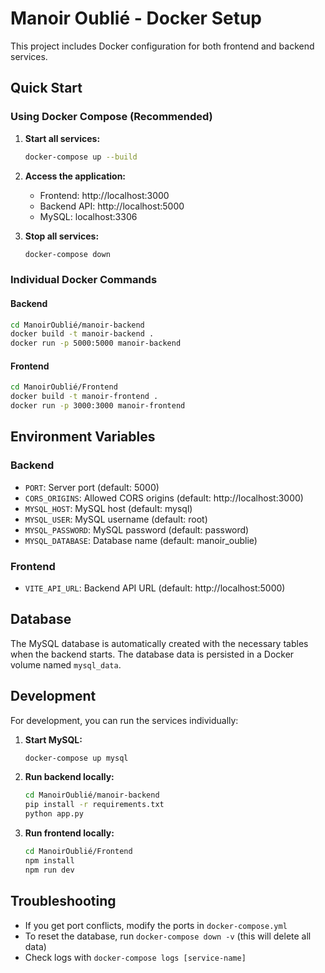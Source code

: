 # Manoir Oublié - Docker Setup

This project includes Docker configuration for both frontend and backend services.

## Quick Start

### Using Docker Compose (Recommended)

1. **Start all services:**
   ```bash
   docker-compose up --build
   ```

2. **Access the application:**
   - Frontend: http://localhost:3000
   - Backend API: http://localhost:5000
   - MySQL: localhost:3306

3. **Stop all services:**
   ```bash
   docker-compose down
   ```

### Individual Docker Commands

#### Backend
```bash
cd ManoirOublié/manoir-backend
docker build -t manoir-backend .
docker run -p 5000:5000 manoir-backend
```

#### Frontend
```bash
cd ManoirOublié/Frontend
docker build -t manoir-frontend .
docker run -p 3000:3000 manoir-frontend
```

## Environment Variables

### Backend
- `PORT`: Server port (default: 5000)
- `CORS_ORIGINS`: Allowed CORS origins (default: http://localhost:3000)
- `MYSQL_HOST`: MySQL host (default: mysql)
- `MYSQL_USER`: MySQL username (default: root)
- `MYSQL_PASSWORD`: MySQL password (default: password)
- `MYSQL_DATABASE`: Database name (default: manoir_oublie)

### Frontend
- `VITE_API_URL`: Backend API URL (default: http://localhost:5000)

## Database

The MySQL database is automatically created with the necessary tables when the backend starts. The database data is persisted in a Docker volume named `mysql_data`.

## Development

For development, you can run the services individually:

1. **Start MySQL:**
   ```bash
   docker-compose up mysql
   ```

2. **Run backend locally:**
   ```bash
   cd ManoirOublié/manoir-backend
   pip install -r requirements.txt
   python app.py
   ```

3. **Run frontend locally:**
   ```bash
   cd ManoirOublié/Frontend
   npm install
   npm run dev
   ```

## Troubleshooting

- If you get port conflicts, modify the ports in `docker-compose.yml`
- To reset the database, run `docker-compose down -v` (this will delete all data)
- Check logs with `docker-compose logs [service-name]`
